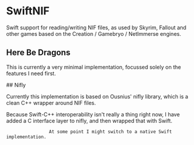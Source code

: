 # SwiftNIF

Swift support for reading/writing NIF files, as used by Skyrim, Fallout and other games based on the Creation / Gamebryo / NetImmerse engines.

## Here Be Dragons
                    
This is currently a very minimal implementation, focussed solely on the features I need first.
                    
## Nifly
                    
Currently this implementation is based on Ousnius' nifly library, which is a clean C++ wrapper around NIF files.

Because Swift-C++ interoperability isn't really a thing right now, I have added a C interface layer to nifly, and then wrapped that with Swift.

                    At some point I might switch to a native Swift implementation.
